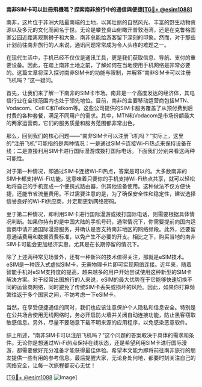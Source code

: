 **南非SIM卡可以註冊飛機嗎？探索南非旅行中的通信與便捷[[TG💪+ @esim1088](https://t.me/s/esim1088)]**

南非，这片位于非洲大陆最南端的土地，以其壮丽的自然风光、丰富的野生动物资源以及多元的文化而闻名于世。无论是攀登桌山俯瞰开普敦港湾，还是在克鲁格国家公园近距离观察狮子和大象，南非总能给游客留下深刻的印象。然而，对于那些计划前往南非旅行的人来说，通讯问题常常成为令人头疼的难题之一。

在现代生活中，手机已经不仅仅是通讯工具，更是我们获取信息、导航、支付的重要设备。因此，在踏上南非土地之前，了解如何在当地使用手机网络是非常必要的。这篇文章将深入探讨南非SIM卡的功能与限制，并解答“南非SIM卡可以注册飞机吗？”这一疑问。

首先，让我们来了解一下南非的SIM卡市场。南非是一个高度发达的经济体，其电信行业在全球范围内也处于领先地位。目前，南非的主要移动运营商包括MTN、Vodacom、Cell C和Telkom等。这些公司提供的SIM卡服务覆盖了从预付费到后付费的各种套餐，满足不同用户的需求。其中，MTN和Vodacom是市场份额最大的两家运营商，它们的服务质量和服务范围都非常出色。

那么，回到我们的核心问题——“南非SIM卡可以注册飞机吗？”实际上，这里的“注册飞机”可能指的是两种情况：一是通过SIM卡连接Wi-Fi热点来保持设备在线；二是直接利用SIM卡进行国际漫游或拨打国际电话。下面我们分别来看这两种可能性。

对于第一种情况，即通过SIM卡连接Wi-Fi热点，答案是可以的。大多数南非的SIM卡都支持Wi-Fi功能，这意味着只要你的手机支持Wi-Fi热点共享，就可以轻松地将自己的手机变成一个便携式路由器，供其他设备使用。这种做法不仅方便快捷，还能节省流量费用。不过需要注意的是，为了确保安全性和稳定性，建议选择信誉良好的Wi-Fi供应商，并定期更新网络密码。

至于第二种情况，即利用SIM卡进行国际漫游或拨打国际电话，则需要根据具体情况判断。如果你持有的是中国大陆的手机号码，通常情况下，你需要提前向国内运营商申请开通国际漫游服务，并确认是否支持南非地区的网络频段。此外，还要留意通话费用和数据资费标准，以免产生不必要的开支。相比之下，购买当地的南非SIM卡可能会更加经济实惠，尤其是在长期停留的情况下。

除了上述两种常见场景外，还有一种新兴的技术值得关注，那就是eSIM技术。eSIM是一种嵌入式虚拟SIM卡，无需物理卡片即可实现网络连接。近年来，随着智能手机对eSIM支持度的提高，越来越多的用户开始尝试使用这种新型的SIM卡解决方案。对于经常出国旅行的人来说，eSIM的最大优势在于它能够快速切换不同的运营商网络，同时避免了传统SIM卡丢失或损坏的风险。因此，如果你打算频繁往返于多个国家之间，不妨考虑一下eSIM卡。

当然，在享受便捷通信的同时，我们也应该注意保护个人隐私和信息安全。特别是在公共场合使用无线网络时，务必开启防火墙并关闭自动连接功能，防止黑客窃取敏感信息。另外，尽量不要随意下载不明来源的应用程序，以免感染恶意软件。

综上所述，“南非SIM卡可以注册飞机吗？”这个问题的答案取决于具体的需求和条件。无论你是想通过Wi-Fi热点保持在线状态，还是希望利用SIM卡进行国际漫游，都需要做好充分准备才能获得最佳体验。希望本文能为即将前往南非旅行的朋友提供一些有用的参考信息。最后提醒大家，无论身处何地，都要时刻关注自己的网络安全，让每一次旅程都安心无忧！

[[TG💪+ @esim1088](https://t.me/s/esim1088) ![Image](https://i.postimg.cc/4NQfJmqS/Snipaste-2025-05-13-00-14-12.png)]